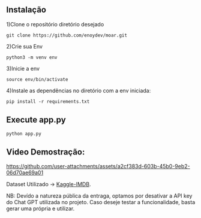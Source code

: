 ## Instalação

1)Clone o repositório diretório desejado
```
git clone https://github.com/enoydev/moar.git
 ```

2)Crie sua Env
```
python3 -m venv env
```

3)Inicie a env
```
source env/bin/activate
```

  
4)Instale as dependências no diretório com a env iniciada:

```
pip install -r requirements.txt
```

## Execute app.py

```
python app.py
```
## Video Demostração:


https://github.com/user-attachments/assets/a2cf383d-603b-45b0-9eb2-06d70ae69a01


Dataset Utilizado -> [Kaggle-IMDB](https://www.kaggle.com/datasets/octopusteam/full-imdb-dataset).

NB: Devído a natureza pública da entraga, optamos por desativar a API key do Chat GPT utilizada no projeto. Caso deseje testar a funcionalidade, basta gerar uma própria e utilizar.
